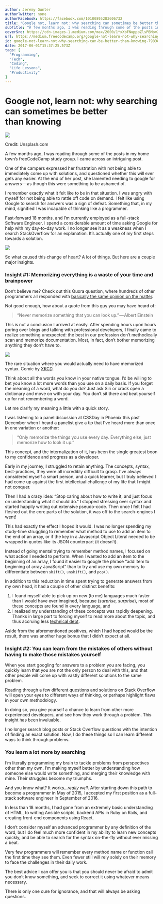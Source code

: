 ```yaml
---
author: Jeremy Gunter
authorTwitter: none
authorFacebook: https://facebook.com/10100895283606732
title: "Google not, learn not: why searching can sometimes be better than knowing"
subTitle: "A few months ago, I was reading through some of the posts in my home town’s freeCodeCamp study group. I came across an intriguing post...."
coverSrc: https://cdn-images-1.medium.com/max/2000/1*xXbFNupppZlsPBMov39hYg.jpeg
url: https://medium.freecodecamp.org/google-not-learn-not-why-searching-can-be-better-than-knowing-79838f7a0f06
id: google-not-learn-not-why-searching-can-be-better-than-knowing-79838f7a0f06
date: 2017-06-01T15:37:25.573Z
tags: [
  "Programming",
  "Tech",
  "Coding",
  "Life Lessons",
  "Productivity"
]
---
```

# Google not, learn not: why searching can sometimes be better than knowing







![](https://cdn-images-1.medium.com/max/2000/1*xXbFNupppZlsPBMov39hYg.jpeg)

Credit: Unsplash.com







A few months ago, I was reading through some of the posts in my home town’s freeCodeCamp study group. I came across an intriguing post.

One of the campers expressed her frustration with not being able to immediately come up with solutions, and questioned whether this will ever gets any easier. At the end of her post, she lamented needing to google for answers — as though this were something to be ashamed of.

I remember exactly what it felt like to be in that situation. I was angry with myself for not being able to rattle off code on demand. I felt like using Google to search for answers was a sign of defeat. Something that, in my mind, signified I was incapable of thinking like a programmer.

Fast-forward 18 months, and I’m currently employed as a full-stack Software Engineer. I spend a considerable amount of time asking Google for help with my day-to-day work. I no longer see it as a weakness when I search StackOverflow for an explanation. It’s actually one of my first steps towards a solution.



![](https://cdn-images-1.medium.com/max/1600/1*ub-ubkabQzm98kvO6BXHVA.png)



So what caused this change of heart? A lot of things. But here are a couple major insights.

### Insight #1: Memorizing everything is a waste of your time and brainpower

Don’t believe me? Check out this Quora question, where hundreds of other programmers all responded with [basically the same opinion on the matter](https://www.quora.com/Do-developers-memorize-all-tags-classes-and-functions).

Not good enough, how about a quote from this guy you may have heard of:

> “Never memorize something that you can look up.” — Albert Einstein

This is not a conclusion I arrived at easily. After spending hours upon hours poring over blogs and talking with professional developers, I finally came to realize something unexpected: the best in our profession don’t methodically scan and memorize documentation. Most, in fact, don’t bother memorizing anything they don’t have to.



![](https://cdn-images-1.medium.com/max/1600/1*N1JHyptj67ckkyRJzjiB5A.png)

The rare situation where you would actually need to have memorized syntax. Comic by [XKCD](https://xkcd.com/).



Think about all the words you know in your native tongue. I’d be willing to bet you know a lot more words than you use on a daily basis. If you forget the meaning of a word, what do you do? Just ask Siri or crack open a dictionary and move on with your day. You don’t sit there and beat yourself up for not remembering a word.

Let me clarify my meaning a little with a quick story.

I was listening to a panel discussion at CSSDay in Phoenix this past December when I heard a panelist give a tip that I’ve heard more than once in one variation or another:

> “Only memorize the things you use every day. Everything else, just memorize how to look it up.”

This concept, and the internalization of it, has been the single greatest boon to my confidence and progress as a developer.

Early in my journey, I struggled to retain anything. The concepts, syntax, best-practices, they were all incredibly difficult to grasp. I’ve always considered myself a smart person, and a quick learner, but I truly believed I had come up against the first intellectual challenge of my life that I might not conquer.

Then I had a crazy idea: “Stop caring about how to write it, and just focus on understanding what it should do.” I stopped stressing over syntax and started happily writing out extensive pseudo-code. Then once I felt I had fleshed out the core parts of the solution, it was off to the search-engines I went!

This had exactly the effect I hoped it would. I was no longer spending my study-time struggling to remember what method to use to add an item to the end of an array, or if the key in a Javascript Object Literal needed to be wrapped in quotes like its JSON counterpart (it doesn’t).

Instead of going mental trying to remember method names, I focused on what action I needed to perform. When I wanted to add an item to the beginning of an array, I found it easier to google the phrase “add item to beginning of array JavaScript” than to try and use my own memory to differentiate between `shift()`, `unshift()`, and `pop()`.

In addition to this reduction in time spent trying to generate answers from my own head, it had a couple of other distinct benefits:

1.  I found myself able to pick up on new (to me) languages much faster than I would have ever imagined, because (_surprise, surprise_), most of these concepts are found in every language, and
2.  I realized my understanding of these concepts was rapidly deepening. Thanks in large part to forcing myself to read more about the topic, and thus accruing less [technical debt](https://en.wikipedia.org/wiki/Technical_debt).

Aside from the aforementioned positives, which I had hoped would be the result, there was another huge bonus that I didn’t expect at all.

### Insight #2: You can learn from the mistakes of others without having to make those mistakes yourself

When you start googling for answers to a problem you are facing, you quickly learn that you are not the only person to deal with this, and that other people will come up with vastly different solutions to the same problem.

Reading through a few different questions and solutions on Stack Overflow will open your eyes to different ways of thinking, or perhaps highlight flaws in your own methodology.

In doing so, you give yourself a chance to learn from other more experienced developers, and see how they work through a problem. This insight has been invaluable.

I no longer search blog posts or Stack Overflow questions with the intention of finding an exact solution. Now, I do these things so I can learn different ways to think through problems.

### You learn a lot more by searching

I’m literally programming my brain to tackle problems from perspectives other than my own. I’m making myself better by understanding how someone else would write something, and merging their knowledge with mine. Their struggles become my triumphs.

And you know what? It works…_really well_. After starting down this path to become a programmer in May of 2015, I accepted my first position as a full-stack software engineer in September of 2016.

In less than 18 months, I had gone from an extremely basic understanding of HTML, to writing Ansible scripts, backend APIs in Ruby on Rails, and creating front-end components using React.

I don’t consider myself an advanced programmer by any definition of the word, but I do feel much more confident in my ability to learn new concepts quickly, and be able to search for the syntax on-the-fly without ever missing a beat.

Very few programmers will remember every method name or function call the first time they see them. Even fewer still will rely solely on their memory to face the challenges in their daily work.

The best advice I can offer you is that you should never be afraid to admit you don’t know something, and seek to correct it using whatever means necessary.

There is only one cure for ignorance, and that will always be asking questions.








